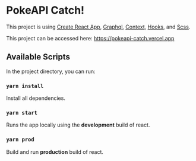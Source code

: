 # PokeAPI Catch!

This project is using [Create React App](https://github.com/facebook/create-react-app), [Graphql](https://graphql.org/), [Context](https://reactjs.org/docs/context.html), [Hooks](https://reactjs.org/docs/hooks-intro.html), and [Scss](https://sass-lang.com/).

This project can be accessed here: https://pokeapi-catch.vercel.app

## Available Scripts

In the project directory, you can run:

### `yarn install`

Install all dependencies.

### `yarn start`

Runs the app locally using the **development** build of react.

### `yarn prod`

Build and run **production** build of react.
